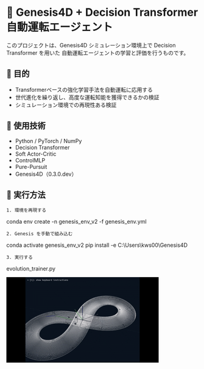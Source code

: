 # 🚗 Genesis4D + Decision Transformer 自動運転エージェント

このプロジェクトは、Genesis4D シミュレーション環境上で Decision Transformer を用いた
自動運転エージェントの学習と評価を行うものです。


## 📌 目的
- Transformerベースの強化学習手法を自動運転に応用する
- 世代進化を繰り返し、高度な運転知能を獲得できるかの検証
- シミュレーション環境での再現性ある検証

## 🧠 使用技術
- Python / PyTorch / NumPy
- Decision Transformer
- Soft Actor-Critic
- ControlMLP
- Pure-Pursuit
- Genesis4D（0.3.0.dev）

## 🚀 実行方法

`1. 環境を再現する`

conda env create -n genesis_env_v2 -f genesis_env.yml

`2. Genesis を手動で組み込む`

conda activate genesis_env_v2
pip install -e C:\Users\kws00\Genesis4D

`3. 実行する`

evolution_trainer.py

![デモ動画](media/demo.gif)


